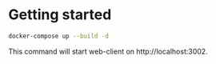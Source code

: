 # Getting started

```bash
docker-compose up --build -d
```

This command will start web-client on http://localhost:3002.
